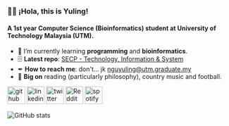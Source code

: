 ### <span class="wave">👋</span>👋 ¡Hola, this is Yuling!
#### A 1st year **Computer Science (Bioinformatics)** student at **University of Technology Malaysia (UTM)**.

- 👣 I’m currently learning **programming** and **bioinformatics**. 
- 🗄️ **Latest repo**: [SECP - Technology, Information & System](https://github.com/nguyuling/SECP1513-Assignment)
- ✒ **How to reach me**: don't... jk nguyuling@utm.graduate.my
- 🖤 **Big on** reading (particularly philosophy), country music and football.


[<img src='https://cdn.jsdelivr.net/npm/simple-icons@3.0.1/icons/github.svg' alt='github' height='40'>](https://github.com/nguyuling)  [<img src='https://cdn.jsdelivr.net/npm/simple-icons@3.0.1/icons/linkedin.svg' alt='linkedin' height='40'>](https://www.linkedin.com/in/nguyuling/)  [<img src='https://cdn.jsdelivr.net/npm/simple-icons@3.0.1/icons/twitter.svg' alt='twitter' height='40'>](https://twitter.com/nguyuling)  [<img src='https://cdn.jsdelivr.net/npm/simple-icons@3.0.1/icons/reddit.svg' alt='Reddit' height='40'>](https://www.reddit.com/user/yulingngu)  [<img src='https://cdn.jsdelivr.net/npm/simple-icons@3.0.1/icons/spotify.svg' alt='spotify' height='40'>](https://open.spotify.com/playlist/4liungGWkFPWNp071NkAbl?si=ujCt3Gb2RAOB3QQt8ri4Ng&pi=a-xmYdPBE9Ry2L)  

![GitHub stats](https://github-readme-stats.vercel.app/api?username=nguyuling&show_icons=true) 
